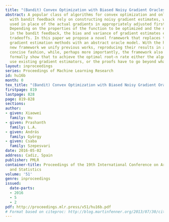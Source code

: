 ```yaml
---
title: "(Bandit) Convex Optimization with Biased Noisy Gradient Oracles"
abstract: A popular class of algorithms for convex optimization and online learning
  with bandit feedback rely on constructing noisy gradient estimates, which are then
  used in place of the actual gradients in appropriately adjusted first-order algorithms.
  Depending on the properties of the function to be optimized and the nature of “noise”
  in the bandit feedback, the bias and variance of gradient estimates exhibit various
  tradeoffs. In this paper we propose a novel framework that replaces the specific
  gradient estimation methods with an abstract oracle model. With the help of the
  new framework we unify previous works, reproducing their results in a clean and
  concise fashion, while, perhaps more importantly, the framework also allows us to
  formally show that to achieve the optimal root-n rate either the algorithms that
  use existing gradient estimators, or the proofs have to go beyond what exists today.
layout: inproceedings
series: Proceedings of Machine Learning Research
id: hu16b
month: 0
tex_title: "(Bandit) Convex Optimization with Biased Noisy Gradient Oracles"
firstpage: 819
lastpage: 828
page: 819-828
sections: 
author:
- given: Xiaowei
  family: Hu
- given: Prashanth
  family: L.A.
- given: András
  family: György
- given: Csaba
  family: Szepesvari
date: 2016-05-02
address: Cadiz, Spain
publisher: PMLR
container-title: Proceedings of the 19th International Conference on Artificial Intelligence
  and Statistics
volume: '51'
genre: inproceedings
issued:
  date-parts:
  - 2016
  - 5
  - 2
pdf: http://proceedings.mlr.press/v51/hu16b.pdf
# Format based on citeproc: http://blog.martinfenner.org/2013/07/30/citeproc-yaml-for-bibliographies/
---
```

